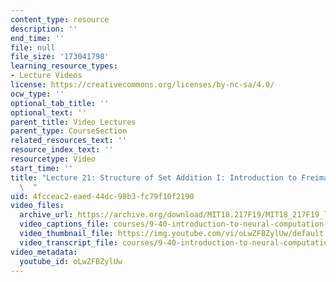 ```yaml
---
content_type: resource
description: ''
end_time: ''
file: null
file_size: '173041798'
learning_resource_types:
- Lecture Videos
license: https://creativecommons.org/licenses/by-nc-sa/4.0/
ocw_type: ''
optional_tab_title: ''
optional_text: ''
parent_title: Video Lectures
parent_type: CourseSection
related_resources_text: ''
resource_index_text: ''
resourcetype: Video
start_time: ''
title: "Lecture 21: Structure of Set Addition I: Introduction to Freiman\u2019s Theorem\
  \  "
uid: 4fcceac2-eaed-44dc-98b3-fc79f10f2190
video_files:
  archive_url: https://archive.org/download/MIT18.217F19/MIT18_217F19_lec21_300k.mp4
  video_captions_file: courses/9-40-introduction-to-neural-computation-spring-2018/oLwZFBZylUw_captions.vtt
  video_thumbnail_file: https://img.youtube.com/vi/oLwZFBZylUw/default.jpg
  video_transcript_file: courses/9-40-introduction-to-neural-computation-spring-2018/oLwZFBZylUw_transcript.pdf
video_metadata:
  youtube_id: oLwZFBZylUw
---
```

